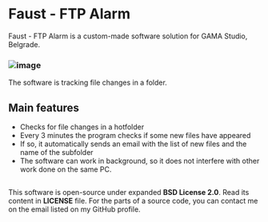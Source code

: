 # Faust - FTP Alarm

Faust - FTP Alarm is a custom-made software solution for GAMA Studio, Belgrade.
### ![image](https://user-images.githubusercontent.com/40390033/132736714-3e1c4b45-6f78-4980-a06a-16446aa2338c.png)
The software is tracking file changes in a folder.
## Main features
- Checks for file changes in a hotfolder
- Every 3 minutes the program checks if some new files have appeared
- If so, it automatically sends an email with the list of new files and the name of the subfolder
- The software can work in background, so it does not interfere with other work done on the same PC.

##
This software is open-source under expanded **BSD License 2.0**. Read its content in **LICENSE** file.
For the parts of a source code, you can contact me on the email listed on my GitHub profile.
